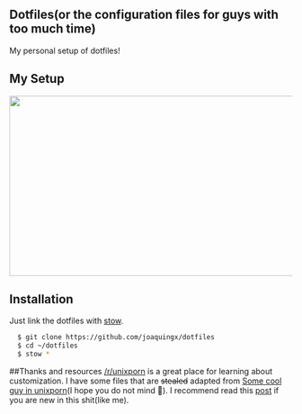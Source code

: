 ## Dotfiles(or the configuration files for guys with too much time)
My personal setup of dotfiles!

## My Setup
<img src="https://s23.postimg.org/au5sceukb/2016_12_19_115633_852x431_scrot.png" width="600" height="320">

## Installation
Just link the dotfiles with [stow](https://www.gnu.org/software/stow/).
```sh
  $ git clone https://github.com/joaquingx/dotfiles
  $ cd ~/dotfiles
  $ stow *
```

##Thanks and resources
[/r/unixporn](https://www.reddit.com/r/unixporn/) is a great place for learning about customization. I have some files that are
<s>stealed</s> adapted from [Some cool guy in unixporn](https://github.com/Unathi-Skosana)(I hope you do not mind :see_no_evil:).
I recommend read this [post](http://zachholman.com/2010/08/dotfiles-are-meant-to-be-forked/) if you are new in this shit(like me).
